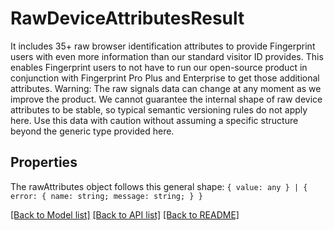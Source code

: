 # RawDeviceAttributesResult
It includes 35+ raw browser identification attributes to provide Fingerprint users with even more information than our standard visitor ID provides. This enables Fingerprint users to not have to run our open-source product in conjunction with Fingerprint Pro Plus and Enterprise to get those additional attributes. Warning: The raw signals data can change at any moment as we improve the product. We cannot guarantee the internal shape of raw device attributes to be stable, so typical semantic versioning rules do not apply here. Use this data with caution without assuming a specific structure beyond the generic type provided here.


## Properties
The rawAttributes object follows this general shape: `{ value: any } | { error: { name: string; message: string; } }`

[[Back to Model list]](../../README.md#documentation-for-models) [[Back to API list]](../../README.md#documentation-for-api-endpoints) [[Back to README]](../../README.md)

